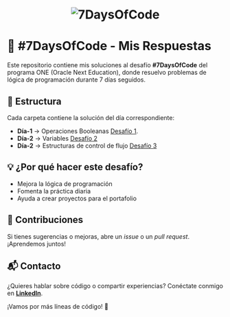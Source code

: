 
# <p align="center">![7DaysOfCode](https://github.com/user-attachments/assets/f6b05689-a7f2-436b-a3bc-194a2f6a92ab)</p>
# 🚀 #7DaysOfCode - Mis Respuestas  

Este repositorio contiene mis soluciones al desafío **#7DaysOfCode** del programa ONE (Oracle Next Education), donde resuelvo problemas de lógica de programación durante 7 días seguidos.  

## 📂 Estructura  
Cada carpeta contiene la solución del día correspondiente:  

- **Día-1** → Operaciones Booleanas [Desafío 1](Dia%20%231%20-Operaciones%20Booleanas/reto1.md).
- **Día-2** → Variables [Desafío 2](Dia%20%232%20-Variables/reto2.md)
- **Día-2** → Estructuras de control de flujo [Desafío 3](Dia%20%233%20-%20Estructuras%20de%20control%20de%20flujo/reto3.md)


## 💡 ¿Por qué hacer este desafío?  
- Mejora la lógica de programación  
- Fomenta la práctica diaria  
- Ayuda a crear proyectos para el portafolio  

## 🤝 Contribuciones  
Si tienes sugerencias o mejoras, abre un _issue_ o un _pull request_. ¡Aprendemos juntos!  

## 📬 Contacto  
¿Quieres hablar sobre código o compartir experiencias? Conéctate conmigo en **[LinkedIn](https://www.linkedin.com/in/gustavoed4/)**.  

¡Vamos por más líneas de código! 🚀
